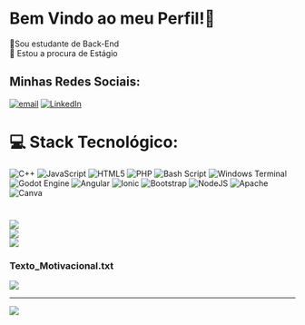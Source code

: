 # Bem Vindo ao meu Perfil!💫
🔭Sou estudante de Back-End<br>👯 Estou a procura de Estágio<br>


## Minhas Redes Sociais:
[![email](https://img.shields.io/badge/Email-D14836?logo=gmail&logoColor=white)](mailto:leonardocarvalho13579@gmail.com) [![LinkedIn](https://img.shields.io/badge/LinkedIn-%230077B5.svg?logo=linkedin&logoColor=white)](https://www.linkedin.com/in/leonardo-carvalho-28a3892a9/?trk=opento_sprofile_topcard)

# 💻 Stack Tecnológico:
![C++](https://img.shields.io/badge/c++-%2300599C.svg?style=for-the-badge&logo=c%2B%2B&logoColor=white) ![JavaScript](https://img.shields.io/badge/javascript-%23323330.svg?style=for-the-badge&logo=javascript&logoColor=%23F7DF1E) ![HTML5](https://img.shields.io/badge/html5-%23E34F26.svg?style=for-the-badge&logo=html5&logoColor=white) ![PHP](https://img.shields.io/badge/php-%23777BB4.svg?style=for-the-badge&logo=php&logoColor=white) ![Bash Script](https://img.shields.io/badge/bash_script-%23121011.svg?style=for-the-badge&logo=gnu-bash&logoColor=white) ![Windows Terminal](https://img.shields.io/badge/Windows%20Terminal-%234D4D4D.svg?style=for-the-badge&logo=windows-terminal&logoColor=white) ![Godot Engine](https://img.shields.io/badge/GODOT-%23FFFFFF.svg?style=for-the-badge&logo=godot-engine) ![Angular](https://img.shields.io/badge/angular-%23DD0031.svg?style=for-the-badge&logo=angular&logoColor=white) ![Ionic](https://img.shields.io/badge/Ionic-%233880FF.svg?style=for-the-badge&logo=Ionic&logoColor=white) ![Bootstrap](https://img.shields.io/badge/bootstrap-%238511FA.svg?style=for-the-badge&logo=bootstrap&logoColor=white) ![NodeJS](https://img.shields.io/badge/node.js-6DA55F?style=for-the-badge&logo=node.js&logoColor=white) ![Apache](https://img.shields.io/badge/apache-%23D42029.svg?style=for-the-badge&logo=apache&logoColor=white) ![Canva](https://img.shields.io/badge/Canva-%2300C4CC.svg?style=for-the-badge&logo=Canva&logoColor=white)
# 
![](https://github-readme-stats.vercel.app/api?username=OakSoda&theme=material-palenight&hide_border=false&include_all_commits=true&count_private=false)<br/>
![](https://nirzak-streak-stats.vercel.app/?user=OakSoda&theme=material-palenight&hide_border=false)<br/>
![](https://github-readme-stats.vercel.app/api/top-langs/?username=OakSoda&theme=material-palenight&hide_border=false&include_all_commits=true&count_private=false&layout=compact)

### Texto_Motivacional.txt
![](https://quotes-github-readme.vercel.app/api?type=horizontal&theme=tokyonight)

---
[![](https://visitcount.itsvg.in/api?id=OakSoda&icon=1&color=6)](https://visitcount.itsvg.in)

<!-- Proudly created with GPRM ( https://gprm.itsvg.in ) -->
